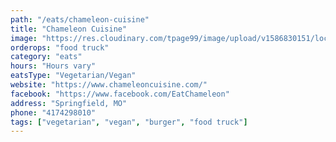 ```yaml
---
path: "/eats/chameleon-cuisine"
title: "Chameleon Cuisine"
image: "https://res.cloudinary.com/tpage99/image/upload/v1586830151/local417eats/local417eatslogo.png"
orderops: "food truck"
category: "eats"
hours: "Hours vary"
eatsType: "Vegetarian/Vegan"
website: "https://www.chameleoncuisine.com/"
facebook: "https://www.facebook.com/EatChameleon"
address: "Springfield, MO"
phone: "4174298010"
tags: ["vegetarian", "vegan", "burger", "food truck"]
---
```

